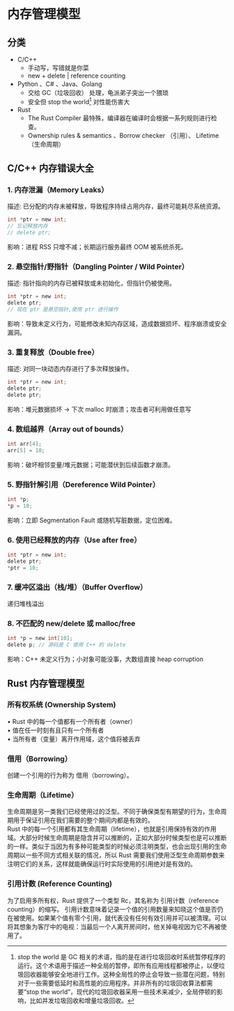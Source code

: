 # 内存管理模型

## 分类

* C/C++
  * 手动写，写错就是你菜
  * new + delete | reference counting
* Python 、C# 、Java、Golang
  * 交给 GC（垃圾回收） 处理，龟派弟子突出一个猥琐
  * 安全但 stop the world[^1] 对性能伤害大
* Rust
  * The Rust Compiler 最特殊，编译器在编译时会根据一系列规则进行检查。
  * Ownership rules & semantics 、Borrow checker （引用）、 Lifetime （生命周期）

## C/C++ 内存错误大全

### 1. 内存泄漏（Memory Leaks）

描述: 已分配的内存未被释放，导致程序持续占用内存，最终可能耗尽系统资源。

```c
int *ptr = new int;
// 忘记释放内存
// delete ptr;
```

影响：进程 RSS 只增不减；长期运行服务最终 OOM 被系统杀死。

### 2. 悬空指针/野指针（Dangling Pointer / Wild Pointer）

描述: 指针指向的内存已被释放或未初始化，但指针仍被使用。

```c
int *ptr = new int;
delete ptr;
// 现在 ptr 是悬空指针,使用 ptr 进行操作
```

影响：导致未定义行为，可能修改未知内存区域，造成数据损坏、程序崩溃或安全漏洞。

### 3. 重复释放（Double free）

描述: 对同一块动态内存进行了多次释放操作。

```c
int *ptr = new int;
delete ptr;
delete ptr;
```

影响：堆元数据损坏 → 下次 malloc 时崩溃；攻击者可利用做任意写

### 4. 数组越界（Array out of bounds）

```c
int arr[4];
arr[5] = 10;
```

影响：破坏相邻变量/堆元数据；可能潜伏到后续函数才崩溃。

### 5. 野指针解引用（Dereference Wild Pointer）

```c
int *p; 
*p = 10;
```

影响：立即 Segmentation Fault 或随机写脏数据，定位困难。

### 6. 使用已经释放的内存（Use after free）

```c
int *ptr = new int;
delete ptr;
*ptr = 10;
```

### 7. 缓冲区溢出（栈/堆）（Buffer Overflow）

递归堆栈溢出

### 8. 不匹配的 new/delete 或 malloc/free

```c
int *p = new int[10];  
delete p; // 源码是 C 使用 C++ 的 delete
```

影响：C++ 未定义行为；小对象可能没事，大数组直接 heap corruption

## Rust 内存管理模型

### 所有权系统 (Ownership System)

• Rust 中的每一个值都有一个所有者（owner）  
• 值在任一时刻有且只有一个所有者  
• 当所有者（变量）离开作用域，这个值将被丢弃  

### 借用（Borrowing）

创建一个引用的行为称为 借用（borrowing）。

### 生命周期（Lifetime）

生命周期是另一类我们已经使用过的泛型。不同于确保类型有期望的行为，生命周期用于保证引用在我们需要的整个期间内都是有效的。  
Rust 中的每一个引用都有其生命周期（lifetime），也就是引用保持有效的作用域。大部分时候生命周期是隐含并可以推断的，正如大部分时候类型也是可以推断的一样。类似于当因为有多种可能类型的时候必须注明类型，也会出现引用的生命周期以一些不同方式相关联的情况，所以 Rust 需要我们使用泛型生命周期参数来注明它们的关系，这样就能确保运行时实际使用的引用绝对是有效的。

### 引用计数 (Reference Counting)

为了启用多所有权，Rust 提供了一个类型 Rc<T>，其名称为 引用计数（reference counting）的缩写。
引用计数意味着记录一个值的引用数量来知晓这个值是否仍在被使用。如果某个值有零个引用，就代表没有任何有效引用并可以被清理。可以将其想象为客厅中的电视：当最后一个人离开房间时，他关掉电视因为它不再被使用了。

[^1]: stop the world 是 GC 相关的术语，指的是在进行垃圾回收时系统暂停程序的运行。这个术语用于描述一种全局的暂停，即所有应用线程都被停止，以便垃圾回收器能够安全地进行工作。这种全局性的停止会导致一些潜在问题，特别对于一些需要低延时和高性能的应用程序。并非所有的垃圾回收算法都需要“stop the world”，现代的垃圾回收器采用一些技术来减少，全局停顿的影响，比如并发垃圾回收和增量垃圾回收。
